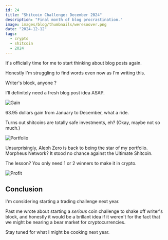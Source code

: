 ```yaml
---
id: 24
title: "Shitcoin Challenge: December 2024"
description: "Final month of blog procrastination."
image: images/blog/thumbnails/weresoover.png
date: "2024-12-12"
tags:
  - crypto
  - shitcoin
  - 2024
---
```


It's officially time for me to start thinking about blog posts again.

Honestly I'm struggling to find words even now as I'm writing this.

Writer's block, anyone ?

I'll definitely need a fresh blog post idea ASAP.

![Gain](/images/blog/24-chart.png)

63.95 dollars gain from January to December, what a ride.

Turns out shitcoins are totally safe investments, eh? (Okay, maybe not so much.)

![Portfolio](/images/blog/24-portfolio.png)

Unsurprisingly, Aleph Zero is back to being the star of my portfolio. \
Morpheus Network? It stood no chance against the Ultimate Shitcoin.

The lesson? You only need 1 or 2 winners to make it in crypto.

![Profit](/images/blog/24-profit.png)

## Conclusion

I'm considering starting a trading challenge next year.

Past me wrote about starting a _serious_ coin challenge to shake off writer's
block, and honestly it would be a brillant idea if it weren't for the fact that
we might be nearing a bear market for cryptocurrencies.

Stay tuned for what I might be cooking next year.
